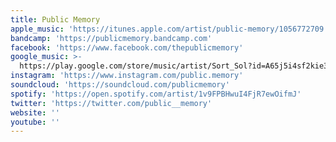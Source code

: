 ```yaml
---
title: Public Memory
apple_music: 'https://itunes.apple.com/artist/public-memory/1056772709'
bandcamp: 'https://publicmemory.bandcamp.com'
facebook: 'https://www.facebook.com/thepublicmemory'
google_music: >-
  https://play.google.com/store/music/artist/Sort_Sol?id=A65j5i4sf2kie3hiltj5x2aspae
instagram: 'https://www.instagram.com/public.memory'
soundcloud: 'https://soundcloud.com/publicmemory'
spotify: 'https://open.spotify.com/artist/1v9FPBHwuI4FjR7ewOifmJ'
twitter: 'https://twitter.com/public__memory'
website: ''
youtube: ''
---
```

